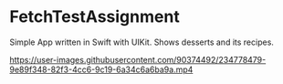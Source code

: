 # FetchTestAssignment

Simple App written in Swift with UIKit. Shows desserts and its recipes.

https://user-images.githubusercontent.com/90374492/234778479-9e89f348-82f3-4cc6-9c19-6a34c6a6ba9a.mp4

